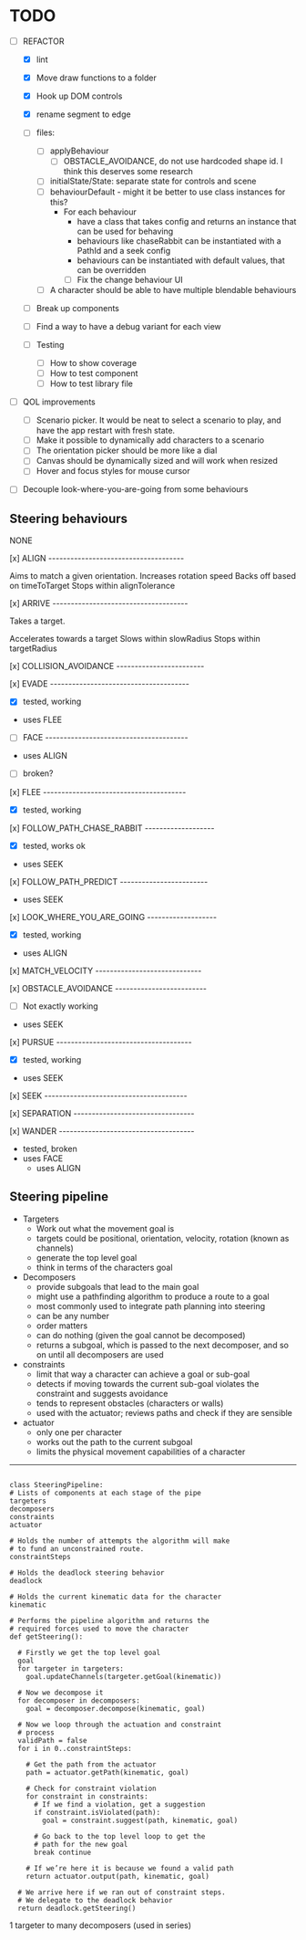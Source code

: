 # TODO

- [ ] REFACTOR

  - [x] lint
  - [x] Move draw functions to a folder
  - [x] Hook up DOM controls
  - [x] rename segment to edge
  - [ ] files:

    - [ ] applyBehaviour
      - [ ] OBSTACLE_AVOIDANCE, do not use hardcoded shape id. I think this deserves some research
    - [ ] initialState/State: separate state for controls and scene
    - [ ] behaviourDefault - might it be better to use class instances for this?
      - For each behaviour
        - have a class that takes config and returns an instance that can be used for behaving
        - behaviours like chaseRabbit can be instantiated with a PathId and a seek config
        - behaviours can be instantiated with default values, that can be overridden
        - [ ] Fix the change behaviour UI
    - [ ] A character should be able to have multiple blendable behaviours

  - [ ] Break up components
  - [ ] Find a way to have a debug variant for each view
  - [ ] Testing
    - [ ] How to show coverage
    - [ ] How to test component
    - [ ] How to test library file

- [ ] QOL improvements

  - [ ] Scenario picker. It would be neat to select a scenario to play, and have the app restart with fresh state.
  - [ ] Make it possible to dynamically add characters to a scenario
  - [ ] The orientation picker should be more like a dial
  - [ ] Canvas should be dynamically sized and will work when resized
  - [ ] Hover and focus styles for mouse cursor

- [ ] Decouple look-where-you-are-going from some behaviours

## Steering behaviours

NONE

[x] ALIGN -------------------------------------

Aims to match a given orientation.
Increases rotation speed
Backs off based on timeToTarget
Stops within alignTolerance

[x] ARRIVE -------------------------------------

Takes a target.

Accelerates towards a target
Slows within slowRadius
Stops within targetRadius

[x] COLLISION_AVOIDANCE ------------------------

[x] EVADE --------------------------------------

- [x] tested, working
- uses FLEE

- [ ] FACE ---------------------------------------

- uses ALIGN
- [ ] broken?

[x] FLEE ---------------------------------------

- [x] tested, working

[x] FOLLOW_PATH_CHASE_RABBIT -------------------

- [x] tested, works ok
- uses SEEK

[x] FOLLOW_PATH_PREDICT ------------------------

- uses SEEK

[x] LOOK_WHERE_YOU_ARE_GOING -------------------

- [x] tested, working
- uses ALIGN

[x] MATCH_VELOCITY -----------------------------

[x] OBSTACLE_AVOIDANCE -------------------------

- [ ] Not exactly working
- uses SEEK

[x] PURSUE -------------------------------------

- [x] tested, working
- uses SEEK

[x] SEEK ---------------------------------------

[x] SEPARATION ---------------------------------

[x] WANDER -------------------------------------

- tested, broken
- uses FACE
  - uses ALIGN

## Steering pipeline

- Targeters
  - Work out what the movement goal is
  - targets could be positional, orientation, velocity, rotation (known as channels)
  - generate the top level goal
  - think in terms of the characters goal
- Decomposers
  - provide subgoals that lead to the main goal
  - might use a pathfinding algorithm to produce a route to a goal
  - most commonly used to integrate path planning into steering
  - can be any number
  - order matters
  - can do nothing (given the goal cannot be decomposed)
  - returns a subgoal, which is passed to the next decomposer, and so on until all decomposers are used
- constraints
  - limit that way a character can achieve a goal or sub-goal
  - detects if moving towards the current sub-goal violates the constraint and suggests avoidance
  - tends to represent obstacles (characters or walls)
  - used with the actuator; reviews paths and check if they are sensible
- actuator
  - only one per character
  - works out the path to the current subgoal
  - limits the physical movement capabilities of a character

---

```

class SteeringPipeline:
# Lists of components at each stage of the pipe
targeters
decomposers
constraints
actuator

# Holds the number of attempts the algorithm will make
# to fund an unconstrained route.
constraintSteps

# Holds the deadlock steering behavior
deadlock

# Holds the current kinematic data for the character
kinematic

# Performs the pipeline algorithm and returns the
# required forces used to move the character
def getSteering():

  # Firstly we get the top level goal
  goal
  for targeter in targeters:
    goal.updateChannels(targeter.getGoal(kinematic))

  # Now we decompose it
  for decomposer in decomposers:
    goal = decomposer.decompose(kinematic, goal)

  # Now we loop through the actuation and constraint
  # process
  validPath = false
  for i in 0..constraintSteps:

    # Get the path from the actuator
    path = actuator.getPath(kinematic, goal)

    # Check for constraint violation
    for constraint in constraints:
      # If we find a violation, get a suggestion
      if constraint.isViolated(path):
        goal = constraint.suggest(path, kinematic, goal)

      # Go back to the top level loop to get the
      # path for the new goal
      break continue

    # If we’re here it is because we found a valid path
    return actuator.output(path, kinematic, goal)

  # We arrive here if we ran out of constraint steps.
  # We delegate to the deadlock behavior
  return deadlock.getSteering()
```

1 targeter to many decomposers (used in series)
